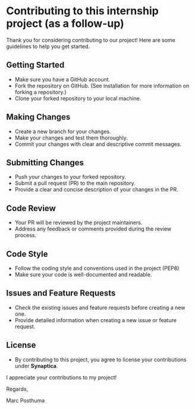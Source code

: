 # Contributing to this internship project (as a follow-up)

Thank you for considering contributing to our project! Here are some guidelines to help you get started.

## Getting Started

- Make sure you have a GitHub account.
- Fork the repository on GitHub. (See installation for more information on forking a repository.)
- Clone your forked repository to your local machine.

## Making Changes

- Create a new branch for your changes.
- Make your changes and test them thoroughly.
- Commit your changes with clear and descriptive commit messages.

## Submitting Changes

- Push your changes to your forked repository.
- Submit a pull request (PR) to the main repository.
- Provide a clear and concise description of your changes in the PR.

## Code Review

- Your PR will be reviewed by the project maintainers.
- Address any feedback or comments provided during the review process.

## Code Style

- Follow the coding style and conventions used in the project (PEP8)
- Make sure your code is well-documented and readable.

## Issues and Feature Requests

- Check the existing issues and feature requests before creating a new one.
- Provide detailed information when creating a new issue or feature request.

## License

- By contributing to this project, you agree to license your contributions under **Synaptica**.

I appreciate your contributions to my project!

Regards,

Marc Posthuma
